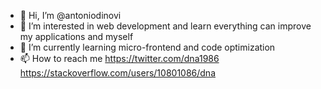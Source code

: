 - 👋 Hi, I’m @antoniodinovi
- 👀 I’m interested in web development and learn everything can improve my applications and myself
- 🌱 I’m currently learning micro-frontend and code optimization
- 📫 How to reach me https://twitter.com/dna1986 https://stackoverflow.com/users/10801086/dna
